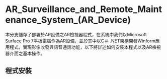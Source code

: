 # AR_Surveillance_and_Remote_Maintenance_System_(AR_Device)
本分支儲存了部署於AR設備之AR檢視器程式，在系統中我們以Microsoft Surface Pro 7平板電腦作為AR設備，並於其中以C＃ .NET架構開發Winform應用程式，實現影像收發與語音通話功能，以下將詳述如何安裝本程式以及AR檢視器介面之基本操作。

## 程式安裝
